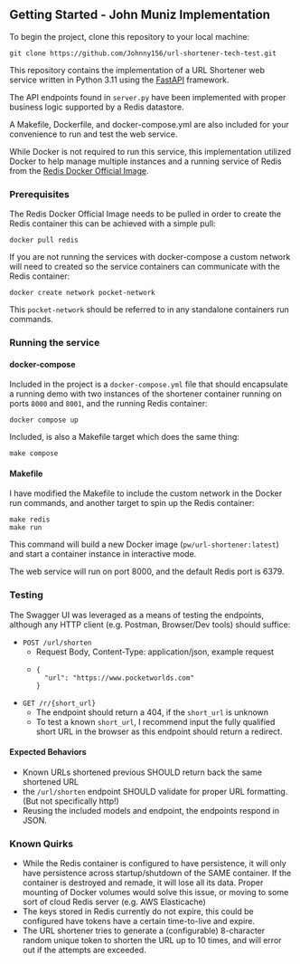 ## Getting Started - John Muniz Implementation

To begin the project, clone this repository to your local machine:

```commandline
git clone https://github.com/Johnny156/url-shortener-tech-test.git
```

This repository contains the implementation of a URL Shortener web service written in Python 3.11
using the [FastAPI](https://fastapi.tiangolo.com/) framework.

The API endpoints found in `server.py` have been implemented with proper business logic supported by a Redis datastore.

A Makefile, Dockerfile, and docker-compose.yml are also included for your convenience to run and test the web service.

While Docker is not required to run this service, this implementation utilized Docker to help manage multiple instances
and a running service of Redis from the [Redis Docker Official Image](https://www.docker.com/blog/how-to-use-the-redis-docker-official-image/).

### Prerequisites

The Redis Docker Official Image needs to be pulled in order to create the Redis container this can be achieved with a simple pull:
```commandline
docker pull redis
```

If you are not running the services with docker-compose a custom network will need to created so the service containers can communicate with the Redis container:

```commandline
docker create network pocket-network
```

This `pocket-network` should be referred to in any standalone containers run commands. 

### Running the service

#### docker-compose

Included in the project is a `docker-compose.yml` file that should encapsulate a running demo with two instances of the shortener container running on ports `8000` and `8001`, and the running Redis container:
```commandline
docker compose up
```
Included, is also a Makefile target which does the same thing:
```commandline
make compose
```

#### Makefile
I have modified the Makefile to include the custom network in the Docker run commands, and another target to spin up the Redis container:

```commandline
make redis
make run
```

This command will build a new Docker image (`pw/url-shortener:latest`) and start a container
instance in interactive mode.

The web service will run on port 8000, and the default Redis port is 6379.

### Testing

The Swagger UI was leveraged as a means of testing the endpoints, although any HTTP client (e.g. Postman, Browser/Dev tools) should suffice:
* `POST /url/shorten`
   *  Request Body, Content-Type: application/json, example request
   *  ```commandline
      {
        "url": "https://www.pocketworlds.com"
      }
      ```
* `GET /r/{short_url}`
   * The endpoint should return a 404, if the `short_url` is unknown
   * To test a known `short_url`, I recommend input the fully qualified short URL in the browser as this endpoint should return a redirect.

#### Expected Behaviors
* Known URLs shortened previous SHOULD return back the same shortened URL
* the `/url/shorten` endpoint SHOULD validate for proper URL formatting. (But not specifically http!)
* Reusing the included models and endpoint, the endpoints respond in JSON.

### Known Quirks
* While the Redis container is configured to have persistence, it will only have persistence across startup/shutdown of the SAME container. 
If the container is destroyed and remade, it will lose all its data. Proper mounting of Docker volumes would solve this issue, or moving to some sort of cloud Redis server (e.g. AWS Elasticache)
* The keys stored in Redis currently do not expire, this could be configured have tokens have a certain time-to-live and expire.
* The URL shortener tries to generate a (configurable) 8-character random unique token to shorten the URL up to 10 times, and will error out if the attempts are exceeded.

